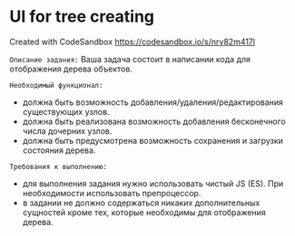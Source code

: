 # UI for tree creating
Created with CodeSandbox
https://codesandbox.io/s/nrv82m417l

```Описание задания:```
Ваша задача состоит в написании кода для отображения дерева объектов.

```Необходимый функционал:```
  - должна быть возможность добавления/удаления/редактирования существующих узлов.
  - должна быть реализована возможность добавления бесконечного числа дочерних узлов.
  - должна быть предусмотрена возможность сохранения и загрузки состояния дерева. 

```Требования к выполнению:```
- для выполнения задания нужно использовать чистый JS (ES). При необходимости использовать препроцессор. 
- в задании не должно содержаться никаких дополнительных сущностей кроме тех, которые необходимы для отображения дерева. 
